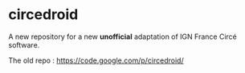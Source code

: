 circedroid
==========

A new repository for a new **unofficial** adaptation of IGN France Circé software.

The old repo : https://code.google.com/p/circedroid/
